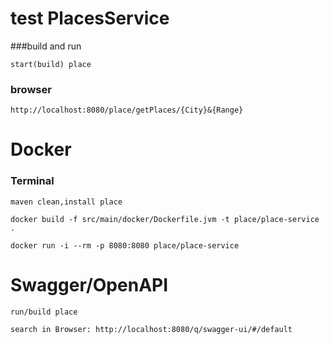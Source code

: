 # test PlacesService
###build and run
```
start(build) place
```
### browser
```
http://localhost:8080/place/getPlaces/{City}&{Range}
```
# Docker

### Terminal
```
maven clean,install place
```
```
docker build -f src/main/docker/Dockerfile.jvm -t place/place-service .
```
```
docker run -i --rm -p 8080:8080 place/place-service
```

# Swagger/OpenAPI
```
run/build place
```
```
search in Browser: http://localhost:8080/q/swagger-ui/#/default
```
